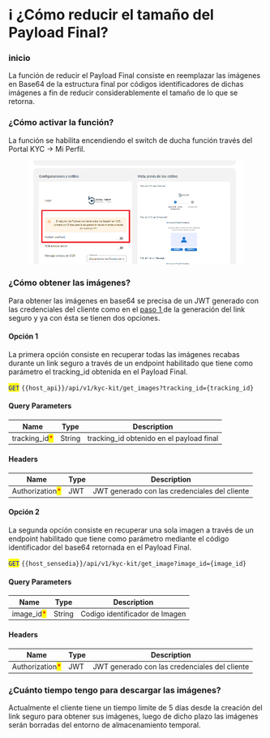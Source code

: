 # ℹ️ ¿Cómo reducir el tamaño del Payload Final?

### inicio

La función de reducir el Payload Final consiste en reemplazar las imágenes en Base64 de la estructura final por códigos identificadores de dichas imágenes a fin de reducir considerablemente el tamaño de lo que se retorna.

### ¿Cómo activar la función?

La función se habilita encendiendo el switch de ducha función través del Portal KYC -> Mi Perfil.

<figure><img src="../.gitbook/assets/Reducir payload.png" alt=""><figcaption></figcaption></figure>

### ¿Cómo obtener las imágenes?

Para obtener las imágenes en base64 se precisa de un JWT generado con las credenciales del cliente como en el [paso 1 ](../implementacion/secure-link-implementacion.md)de la generación del link seguro y ya con ésta se tienen dos opciones.

#### Opción 1

La primera opción consiste en recuperar todas las imágenes recabas durante un link seguro a través de un endpoint habilitado que tiene como parámetro el tracking\_id obtenida en el Payload Final.

<mark style="color:blue;">`GET`</mark> `{{host_api}}/api/v1/kyc-kit/get_images?tracking_id={tracking_id}`

#### Query Parameters

| Name                                           | Type   | Description                               |
| ---------------------------------------------- | ------ | ----------------------------------------- |
| tracking\_id<mark style="color:red;">\*</mark> | String | tracking\_id obtenido en el payload final |

#### Headers

| Name                                            | Type | Description                                   |
| ----------------------------------------------- | ---- | --------------------------------------------- |
| Authorization<mark style="color:red;">\*</mark> | JWT  | JWT generado con las credenciales del cliente |

#### Opción 2

La segunda opción consiste en recuperar una sola imagen a través de un endpoint habilitado que tiene como parámetro mediante el código identificador del base64 retornada en el Payload Final.

<mark style="color:blue;">`GET`</mark> `{{host_sensedia}}/api/v1/kyc-kit/get_image?image_id={image_id}`

#### Query Parameters

| Name                                        | Type   | Description                    |
| ------------------------------------------- | ------ | ------------------------------ |
| image\_id<mark style="color:red;">\*</mark> | String | Codigo identificador de Imagen |

#### Headers

| Name                                            | Type | Description                                   |
| ----------------------------------------------- | ---- | --------------------------------------------- |
| Authorization<mark style="color:red;">\*</mark> | JWT  | JWT generado con las credenciales del cliente |

### ¿Cuánto tiempo tengo para descargar las imágenes?

Actualmente el cliente tiene un tiempo limite de 5 días desde la creación del link seguro para obtener sus imágenes, luego de dicho plazo las imágenes serán borradas del entorno de almacenamiento temporal.
